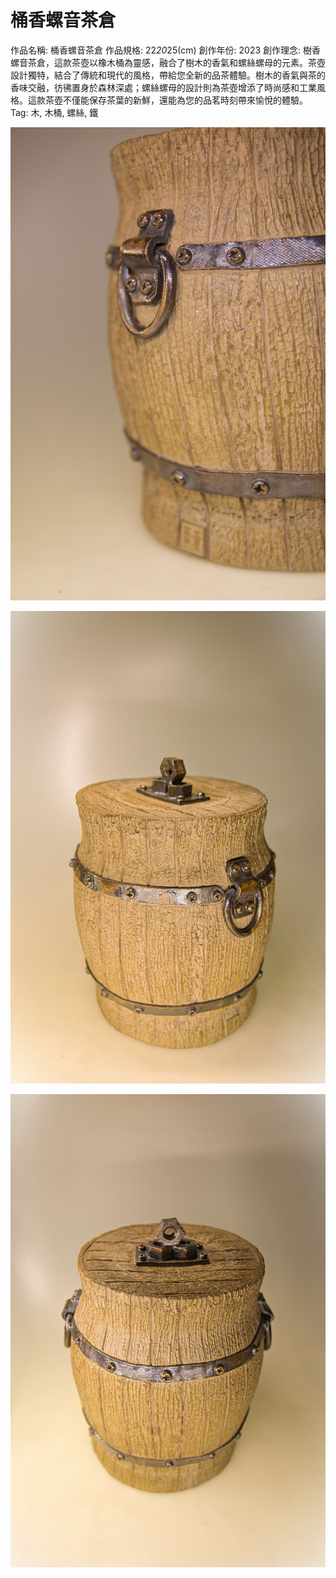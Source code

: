 # 桶香螺音茶倉

作品名稱: 桶香螺音茶倉
作品規格: 22*20*25(cm)
創作年份: 2023
創作理念: 樹香螺音茶倉，這款茶壺以橡木桶為靈感，融合了樹木的香氣和螺絲螺母的元素。茶壺設計獨特，結合了傳統和現代的風格，帶給您全新的品茶體驗。樹木的香氣與茶的香味交融，彷彿置身於森林深處；螺絲螺母的設計則為茶壺增添了時尚感和工業風格。這款茶壺不僅能保存茶葉的新鮮，還能為您的品茗時刻帶來愉悅的體驗。
Tag: 木, 木桶, 螺絲, 鐵

![木桶茶倉(大)01_4.jpg](%25E6%259C%25A8%25E6%25A1%25B6%25E8%258C%25B6%25E5%2580%2589(%25E5%25A4%25A7)01_4.jpg)

![木桶茶倉(大)01_3.jpg](%25E6%259C%25A8%25E6%25A1%25B6%25E8%258C%25B6%25E5%2580%2589(%25E5%25A4%25A7)01_3.jpg)

![木桶茶倉(大)01_1.jpg](%25E6%259C%25A8%25E6%25A1%25B6%25E8%258C%25B6%25E5%2580%2589(%25E5%25A4%25A7)01_1.jpg)